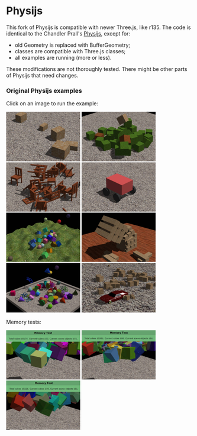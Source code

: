Physijs
=======

This fork of Physijs is compatible with newer Three.js, like r135. The code is
identical to the Chandler Prall's [Physijs](https://github.com/chandlerprall/Physijs),
except for:

- old Geometry is replaced with BufferGeometry;
- classes are compatible with Three.js classes;
- all examples are running (more or less).

These modifications are not thoroughly tested. There might be other parts of
Physijs that need changes.

### Original Physijs examples

Click on an image to run the example:

[<img src="examples/snapshots/body.jpg" width="200">](https://boytchev.github.io/Physijs/examples/body.html)
[<img src="examples/snapshots/collisions.jpg" width="200">](https://boytchev.github.io/Physijs/examples/collisions.html)
[<img src="examples/snapshots/compound.jpg" width="200">](https://boytchev.github.io/Physijs/examples/compound.html)
[<img src="examples/snapshots/constraints_car.jpg" width="200">](https://boytchev.github.io/Physijs/examples/constraints_car.html)
[<img src="examples/snapshots/heightfield.jpg" width="200">](https://boytchev.github.io/Physijs/examples/heightfield.html)
[<img src="examples/snapshots/jenga.jpg" width="200">](https://boytchev.github.io/Physijs/examples/jenga.html)
[<img src="examples/snapshots/shapes.jpg" width="200">](https://boytchev.github.io/Physijs/examples/shapes.html)
[<img src="examples/snapshots/vehicle.jpg" width="200">](https://boytchev.github.io/Physijs/examples/vehicle.html)

Memory tests:

[<img src="examples/snapshots/memorytest-compound.jpg" width="200">](https://boytchev.github.io/Physijs/examples/memorytest-compound.html)
[<img src="examples/snapshots/memorytest-convex.jpg" width="200">](https://boytchev.github.io/Physijs/examples/memorytest-convex.html)
[<img src="examples/snapshots/memorytest.jpg" width="200">](https://boytchev.github.io/Physijs/examples/memorytest.html)

